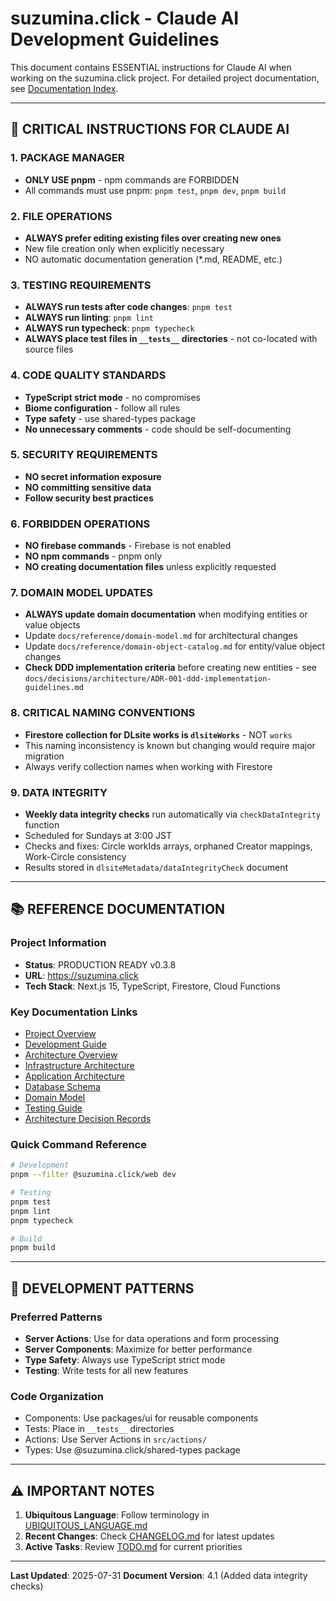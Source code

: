 # suzumina.click - Claude AI Development Guidelines

This document contains ESSENTIAL instructions for Claude AI when working on the suzumina.click project.
For detailed project documentation, see [Documentation Index](docs/README.md).

---

## 🚨 CRITICAL INSTRUCTIONS FOR CLAUDE AI

### 1. PACKAGE MANAGER
- **ONLY USE pnpm** - npm commands are FORBIDDEN
- All commands must use pnpm: `pnpm test`, `pnpm dev`, `pnpm build`

### 2. FILE OPERATIONS
- **ALWAYS prefer editing existing files over creating new ones**
- New file creation only when explicitly necessary
- NO automatic documentation generation (*.md, README, etc.)

### 3. TESTING REQUIREMENTS
- **ALWAYS run tests after code changes**: `pnpm test`
- **ALWAYS run linting**: `pnpm lint`
- **ALWAYS run typecheck**: `pnpm typecheck`
- **ALWAYS place test files in `__tests__` directories** - not co-located with source files

### 4. CODE QUALITY STANDARDS
- **TypeScript strict mode** - no compromises
- **Biome configuration** - follow all rules
- **Type safety** - use shared-types package
- **No unnecessary comments** - code should be self-documenting

### 5. SECURITY REQUIREMENTS
- **NO secret information exposure**
- **NO committing sensitive data**
- **Follow security best practices**

### 6. FORBIDDEN OPERATIONS
- **NO firebase commands** - Firebase is not enabled
- **NO npm commands** - pnpm only
- **NO creating documentation files** unless explicitly requested

### 7. DOMAIN MODEL UPDATES
- **ALWAYS update domain documentation** when modifying entities or value objects
- Update `docs/reference/domain-model.md` for architectural changes
- Update `docs/reference/domain-object-catalog.md` for entity/value object changes
- **Check DDD implementation criteria** before creating new entities - see `docs/decisions/architecture/ADR-001-ddd-implementation-guidelines.md`

### 8. CRITICAL NAMING CONVENTIONS
- **Firestore collection for DLsite works is `dlsiteWorks`** - NOT `works`
- This naming inconsistency is known but changing would require major migration
- Always verify collection names when working with Firestore

### 9. DATA INTEGRITY
- **Weekly data integrity checks** run automatically via `checkDataIntegrity` function
- Scheduled for Sundays at 3:00 JST
- Checks and fixes: Circle workIds arrays, orphaned Creator mappings, Work-Circle consistency
- Results stored in `dlsiteMetadata/dataIntegrityCheck` document

---

## 📚 REFERENCE DOCUMENTATION

### Project Information
- **Status**: PRODUCTION READY v0.3.8
- **URL**: https://suzumina.click
- **Tech Stack**: Next.js 15, TypeScript, Firestore, Cloud Functions

### Key Documentation Links
- [Project Overview](docs/README.md)
- [Development Guide](docs/guides/development.md)
- [Architecture Overview](docs/reference/architecture.md)
- [Infrastructure Architecture](docs/reference/infrastructure-architecture.md)
- [Application Architecture](docs/reference/application-architecture.md)
- [Database Schema](docs/reference/database-schema.md)
- [Domain Model](docs/reference/domain-model.md)
- [Testing Guide](docs/guides/testing.md)
- [Architecture Decision Records](docs/decisions/README.md)

### Quick Command Reference
```bash
# Development
pnpm --filter @suzumina.click/web dev

# Testing
pnpm test
pnpm lint
pnpm typecheck

# Build
pnpm build
```

---

## 🎯 DEVELOPMENT PATTERNS

### Preferred Patterns
- **Server Actions**: Use for data operations and form processing
- **Server Components**: Maximize for better performance
- **Type Safety**: Always use TypeScript strict mode
- **Testing**: Write tests for all new features

### Code Organization
- Components: Use packages/ui for reusable components
- Tests: Place in `__tests__` directories
- Actions: Use Server Actions in `src/actions/`
- Types: Use @suzumina.click/shared-types package

---

## ⚠️ IMPORTANT NOTES

1. **Ubiquitous Language**: Follow terminology in [UBIQUITOUS_LANGUAGE.md](docs/UBIQUITOUS_LANGUAGE.md)
2. **Recent Changes**: Check [CHANGELOG.md](docs/operations/changelog.md) for latest updates
3. **Active Tasks**: Review [TODO.md](docs/operations/todo.md) for current priorities

---

**Last Updated**: 2025-07-31
**Document Version**: 4.1 (Added data integrity checks)